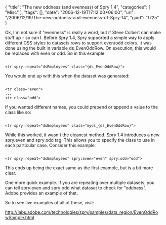 {
	"title": "The new oddness (and evenness) of Spry 1.4",
	"categories": [
		"Misc"
	],
	"tags": [],
	"date": "2006-12-19T17:12:00+06:00",
	"url": "/2006/12/19/The-new-oddness-and-evenness-of-Spry-14",
	"guid": "1725"
}

Ok, I'm not sure if "evenness" is really a word, but if Steve Colbert can make stuff up - so can I. Before Spry 1.4, Spry supported a simple way to apply different CSS styles to datasets rows to support even/odd colors. It was done using the built in variable ds_EvenOddRow. On execution, this would be replaced with even or odd. So in this example:

<code>
&lt;tr spry:repeat="dsEmployees" class="{ds_EvenOddRow}"&gt;
</code>

You would end up with this when the dataset was generated:

<code>
&lt;tr class="even"&gt;
...
&lt;tr class="odd"&gt;
</code>

If you wanted different names, you could prepend or append a value to the class like so:

<code>
&lt;tr spry:repeat="dsEmployees" class="myds_{ds_EvenOddRow}"&gt;
</code>

While this worked, it wasn't the cleanest method. Spry 1.4 introduces a new spry:even and spry:odd tag. This allows you to specify the class to use in each particular case. Consider this example:

<code>
&lt;tr spry:repeat="dsEmployees" spry:even="even" spry:odd="odd"&gt;
</code>

This ends up being the exact same as the first example, but is a bit more clear. 

One more quick example. If you are repeating over multiple datasets, you can tell spry:even and spry:odd what dataset to check for "oddness". Adobe provides an example of that. 

So to see live examples of all of these, visit: 

<a href="http://labs.adobe.com/technologies/spry/samples/data_region/EvenOddRowSample.html">http://labs.adobe.com/technologies/spry/samples/data_region/EvenOddRowSample.html</a>